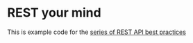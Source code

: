 # REST your mind

This is example code for the [series of REST API best practices](https://dotslashme.com/post/rest-your-mind-1/)

